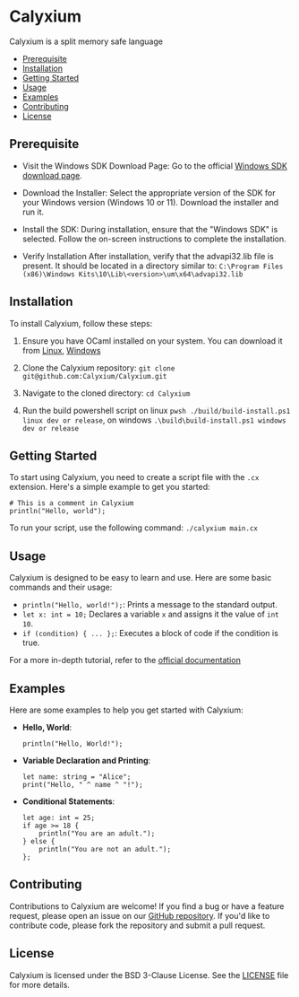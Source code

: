 # Calyxium
Calyxium is a split memory safe language

- [Prerequisite](#prerequisite)
- [Installation](#installation)
- [Getting Started](#getting-started)
- [Usage](#usage)
- [Examples](#examples)
- [Contributing](#contributing)
- [License](#license)

## Prerequisite
- Visit the Windows SDK Download Page:
Go to the official [Windows SDK download page](https://developer.microsoft.com/en-us/windows/downloads/windows-sdk/).

- Download the Installer:
Select the appropriate version of the SDK for your Windows version (Windows 10 or 11).
Download the installer and run it.

- Install the SDK:
During installation, ensure that the "Windows SDK" is selected.
Follow the on-screen instructions to complete the installation.

- Verify Installation
After installation, verify that the advapi32.lib file is present. It should be located in a directory similar to:
`C:\Program Files (x86)\Windows Kits\10\Lib\<version>\um\x64\advapi32.lib
`

## Installation
To install Calyxium, follow these steps:

1. Ensure you have OCaml installed on your system. You can download it from [Linux](https://ocaml.org/install#linux_mac_bsd), [Windows](https://ocaml.org/install#windows)

2. Clone the Calyxium repository:
`git clone git@github.com:Calyxium/Calyxium.git`

3. Navigate to the cloned directory:
`cd Calyxium`

4. Run the build powershell script on linux `pwsh ./build/build-install.ps1 linux dev or release`, on windows `.\build\build-install.ps1 windows dev or release`

## Getting Started
To start using Calyxium, you need to create a script file with the `.cx` extension. Here's a simple example to get you started:
```
# This is a comment in Calyxium
println("Hello, world");
```
To run your script, use the following command:
`./calyxium main.cx`

## Usage
Calyxium is designed to be easy to learn and use. Here are some basic commands and their usage:

- `println("Hello, world!");`: Prints a message to the standard output.
- `let x: int = 10;` Declares a variable `x` and assigns it the value of `int 10`.
- `if (condition) { ... };`: Executes a block of code if the condition is true.

For a more in-depth tutorial, refer to the [official documentation](https://calyxium.cc/docs)

## Examples
Here are some examples to help you get started with Calyxium:

- **Hello, World**:
    ```
    println("Hello, World!");
    ```

- **Variable Declaration and Printing**:
    ```
    let name: string = "Alice";
    print("Hello, " ^ name ^ "!");
    ```

- **Conditional Statements**:
    ```
    let age: int = 25;
    if age >= 18 {
        println("You are an adult.");
    } else {
        println("You are not an adult.");
    };
    ```

## Contributing

Contributions to Calyxium are welcome! If you find a bug or have a feature request, please open an issue on our [GitHub repository](https://github.com/Calyxium/Calyxium/issues). If you'd like to contribute code, please fork the repository and submit a pull request.

## License

Calyxium is licensed under the BSD 3-Clause License. See the [LICENSE](LICENSE) file for more details.
